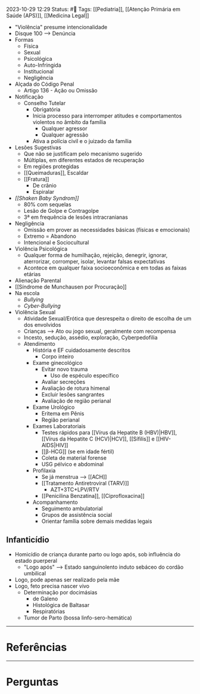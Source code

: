 2023-10-29 12:29
Status: #🌱 
Tags: [[Pediatria]], [[Atenção Primária em Saúde (APS)]], [[Medicina Legal]]
<br/>
- "Violência" presume intencionalidade
- Disque 100 --> Denúncia
- Formas
	- Física
	- Sexual
	- Psicológica
	- Auto-Infringida
	- Institucional
	- Negligência
- Alçada do Código Penal
	- Artigo 136 - Ação ou Omissão
- Notificação
	- Conselho Tutelar
		- Obrigatória
		- Inicia processo para interromper atitudes e comportamentos violentos no âmbito da família
			- Qualquer agressor
			- Qualquer agressão
		- Ativa a polícia civil e o juizado da família
- Lesões Sugestivas
	- Que não se justificam pelo mecanismo sugerido
	- Múltiplas, em diferentes estados de recuperação
	- Em regiões protegidas
	- [[Queimaduras]], Escaldar
	- [[Fratura]]
		- De crânio
		- Espiralar
- _[[Shaken Baby Syndrom]]_
	- 80% com sequelas
	- Lesão de Golpe e Contragolpe
	- 3ª em frequência de lesões intracranianas
- Negligência
	- Omissão em prover as necessidades básicas (físicas e emocionais)
	- Extremo = Abandono
	- Intencional e Sociocultural
- Violência Psicológica
	- Qualquer forma de humilhação, rejeição, denegrir, ignorar, aterrorizar, corromper, isolar, levantar falsas expectativas
	- Acontece em qualquer faixa socioeconômica e em todas as faixas etárias
- Alienação Parental
- [[Síndrome de Munchausen por Procuração]]
- Na escola
	- _Bullying_
	- _Cyber-Bullying_
- Violência Sexual
	- Atividade Sexual/Erótica que desrespeita o direito de escolha de um dos envolvidos
	- Crianças --> Ato ou jogo sexual, geralmente com recompensa
	- Incesto, sedução, assédio, exploração, Cyberpedofilia
	- Atendimento
		- História e EF cuidadosamente descritos
			- Corpo inteiro
		- Exame ginecológico
			- Evitar novo trauma
				- Uso de espéculo específico
			- Avaliar secreções
			- Avaliação de rotura himenal
			- Excluir lesões sangrantes
			- Avaliação de região perianal
		- Exame Urológico
			- Eritema em Pênis
			- Região perianal
		- Exames Laboratoriais
			- Testes rápidos para [[Vírus da Hepatite B (HBV)|HBV]], [[Vírus da Hepatite C (HCV)|HCV]], [[Sífilis]] e [[HIV-AIDS|HIV]]
			- [[β-HCG]] (se em idade fértil)
			- Coleta de material forense
			- USG pélvico e abdominal
		- Profilaxia
			- Se já menstrua --> [[ACH]]
			- [[Tratamento Antiretroviral (TARV)]]
				- AZT+3TC+LPV/RTV
			- [[Penicilina Benzatina]], [[Ciprofloxacina]]
		- Acompanhamento
			- Seguimento ambulatorial
			- Grupos de assistência social
			- Orientar família sobre demais medidas legais
## Infanticídio
- Homicídio de criança durante parto ou logo após, sob influência do estado puerperal
	- "Logo após" --> Estado sanguinolento induto sebáceo do cordão umbilical
- Logo, pode apenas ser realizado pela mãe
- Logo, feto precisa nascer vivo
	- Determinação por docimásias
		- de Galeno
		- Histológica de Baltasar
		- Respiratórias
	- Tumor de Parto (bossa linfo-sero-hemática)
____
# Referências
---
# Perguntas

